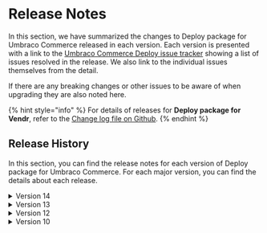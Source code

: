# Release Notes

In this section, we have summarized the changes to Deploy package for Umbraco Commerce released in each version. Each version is presented with a link to the [Umbraco Commerce Deploy issue tracker](https://github.com/umbraco/Umbraco.Commerce.Deploy/issues) showing a list of issues resolved in the release. We also link to the individual issues themselves from the detail.

If there are any breaking changes or other issues to be aware of when upgrading they are also noted here.

{% hint style="info" %}
For details of releases for **Deploy package for Vendr**, refer to the [Change log file on Github](../../changelog-archive/package-deploy.md).
{% endhint %}

## Release History

In this section, you can find the release notes for each version of Deploy package for Umbraco Commerce. For each major version, you can find the details about each release.

<!-- <details>

<summary>Version</summary>

[**version**](link) **(date)**

* issue notes

</details> -->

<details>

<summary>Version 14</summary>

#### 14.0.0 (August 23rd 2024)

* Release for Umbraco v14.2.0 and Umbraco Commerce v14.0.0 support.

#### 14.0.0-rc1 (August 5th 2024)

* Initial conversion for  Umbraco v14.0.0 and Umbraco Commerce v14.0.0 support.

</details>

<details>

<summary>Version 13</summary>

#### [13.1.2](https://github.com/umbraco/Umbraco.Commerce.Deploy/issues?q=is%3Aissue+is%3Aclosed+label%3Arelease%2F13.1.2) (August 9rd 2024)

* Fixed issue where shipping / payment method prices are restored before allowed country regions causing validation errors [#10](https://github.com/umbraco/Umbraco.Commerce.Deploy/issues/10).


#### [13.1.1](https://github.com/umbraco/Umbraco.Commerce.Deploy/issues?q=is%3Aissue+is%3Aclosed+label%3Arelease%2F13.1.1) (March 3rd 2024)

* Fixed issue with new property not being null checked and so causing error [#8](https://github.com/umbraco/Umbraco.Commerce.Deploy/issues/8).

#### 13.1.0 (February 21st 2024)

* Minor release closing off the RC period.

#### 13.1.0-rc1 (February 6th 2024)

* Adds support for Locations
* Updates store to handle default location and measurement system.
* Updates shipping methods to handle dynamic and realtime configurations.

#### 13.0.0 (December 13th 2023)

* Umbraco v13 and Umbraco Commerce v13 support.

</details>

<details>

<summary>Version 12</summary>

#### [12.0.1](https://github.com/umbraco/Umbraco.Commerce.Deploy/issues?q=is%3Aissue+is%3Aclosed+label%3Arelease%2F12.0.1) (October 18th 2023)

* Fixed issue where store entity pickers would fail to transfer correctly do to deserializing property editor config to the wrong format [#3](https://github.com/umbraco/Umbraco.Commerce.Deploy/issues/3).

#### [12.0.0](https://github.com/umbraco/Umbraco.Commerce.Deploy/issues?q=is%3Aissue+is%3Aclosed+label%3Arelease%2F12.0.0) (July 5th 2023)

* [Initial product launch](https://umbraco.com/blog/umbraco-commerce-release/).

</details>

<details>

<summary>Version 10</summary>

#### [10.0.1](https://github.com/umbraco/Umbraco.Commerce.Deploy/issues?q=is%3Aissue+is%3Aclosed+label%3Arelease%2F10.0.1) (October 18th 2023)

* Fixed issue where store entity pickers would fail to transfer correctly do to deserializing property editor config to the wrong format [#3](https://github.com/umbraco/Umbraco.Commerce.Deploy/issues/3).

#### [10.0.0](https://github.com/umbraco/Umbraco.Commerce.Deploy/issues?q=is%3Aissue+is%3Aclosed+label%3Arelease%2F10.0.0) (July 5th 2023)

* [Initial product launch](https://umbraco.com/blog/umbraco-commerce-release/).

</details>
